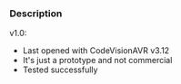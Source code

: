 ### Description

v1.0:
- Last opened with CodeVisionAVR v3.12
- It's just a prototype and not commercial
- Tested successfully